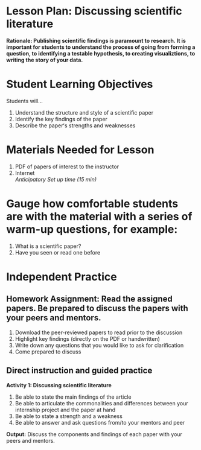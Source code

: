 # Lesson Plan: Discussing scientific literature
**Rationale: Publishing scientific findings is paramount to research. It is important for students to understand the process of going from forming a question, to identifying a testable hypothesis, to creating visualiztions, to writing the story of your data.**

# Student Learning Objectives 
Students will…   
1) Understand the structure and style of a scientific paper
2) Identify the key findings of the paper
3) Describe the paperʻs strengths and weaknesses

# Materials Needed for Lesson
1) PDF of papers of interest to the instructor
2) Internet   
*Anticipatory Set up time (15 min)*

# Gauge how comfortable students are with the material with a series of warm-up questions, for example:
1) What is a scientific paper?
2) Have you seen or read one before

# Independent Practice 
## Homework Assignment: Read the assigned papers. Be prepared to discuss the papers with your peers and mentors.
1) Download the peer-reviewed papers to read prior to the discussion
2) Highlight key findings (directly on the PDF or handwritten)
3) Write down any questions that you would like to ask for clarification
4) Come prepared to discuss
## Direct instruction and guided practice
**Activity 1: Discussing scientific literature**
1) Be able to state the main findings of the article
2) Be able to articulate the commonalities and differences between your internship project and the paper at hand
3) Be able to state a strength and a weakness
4) Be able to answer and ask questions from/to your mentors and peer    

**Output:** Discuss the components and findings of each paper with your peers and mentors.
